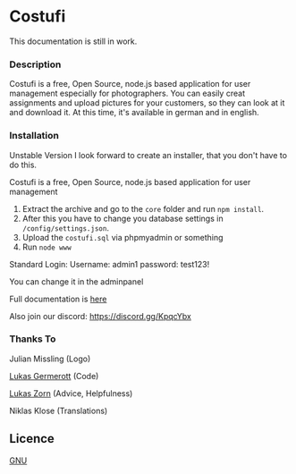 # Costufi
This documentation is still in work.
### Description
Costufi is a free, Open Source, node.js based application for user management especially for photographers.
You can easily creat assignments and upload pictures for your customers, so they can look at it and download it.
At this time, it's available in german and in english.
### Installation
Unstable Version
I look forward to create an installer, that you don't have to do this.


Costufi is a free, Open Source, node.js based application for user management

1. Extract the archive and go to the `core` folder and run `npm install`.
2. After this you have to change you database settings in `/config/settings.json`.
3. Upload the `costufi.sql` via phpmyadmin or something
4. Run `node www`

Standard Login:
Username: admin1
password: test123!

You can change it in the adminpanel

Full documentation is [here](https://github.com/precodeeu/costufi/wiki)

Also join our discord: https://discord.gg/KpqcYbx

### Thanks To
Julian Missling (Logo)

[Lukas Germerott](https://precode.eu) (Code)

[Lukas Zorn](https://lukaszorn.de) (Advice, Helpfulness)

Niklas Klose (Translations)
## Licence

[GNU](https://github.com/PreCodeEU/costufi/master/LICENCE)

